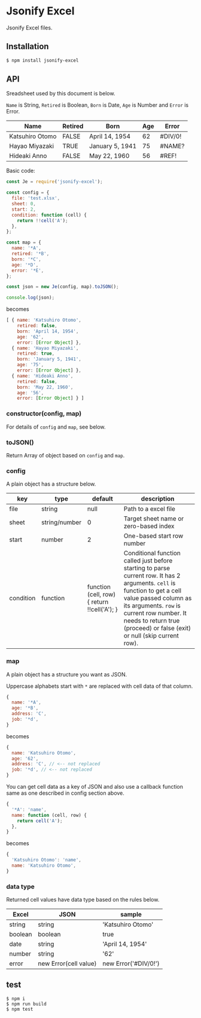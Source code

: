 # Jsonify Excel

Jsonify Excel files.

## Installation

```bash
$ npm install jsonify-excel
```

## API

Sreadsheet used by this document is below.

`Name` is String, `Retired` is Boolean, `Born` is Date, `Age` is Number and `Error` is Error.

|Name|Retired|Born|Age|Error|
|---|---|---|---|---|
|Katsuhiro Otomo|FALSE|April 14, 1954|62|#DIV/0!|
|Hayao Miyazaki|TRUE|January 5, 1941|75|#NAME?|
|Hideaki Anno|FALSE|May 22, 1960|56|#REF!|

Basic code:

```js
const Je = require('jsonify-excel');

const config = {
  file: 'test.xlsx',
  sheet: 0,
  start: 2,
  condition: function (cell) {
    return !!cell('A');
  },
};

const map = {
  name: '*A',
  retired: '*B',
  born: '*C',
  age: '*D',
  error: '*E',
};

const json = new Je(config, map).toJSON();

console.log(json);
```

becomes

```js
[ { name: 'Katsuhiro Otomo',
    retired: false,
    born: 'April 14, 1954',
    age: '62',
    error: [Error Object] },
  { name: 'Hayao Miyazaki',
    retired: true,
    born: 'January 5, 1941',
    age: '75',
    error: [Error Object] },
  { name: 'Hideaki Anno',
    retired: false,
    born: 'May 22, 1960',
    age: '56',
    error: [Error Object] } ]
```

### constructor(config, map)

For details of `config` and `map`, see below.

### toJSON()

Return Array of object based on `config` and `map`.


### config

A plain object has a structure below.

|key|type|default|description|
|---|---|---|---|
|file|string|null|Path to a excel file|
|sheet|string/number|0|Target sheet name or zero-based index|
|start|number|2|One-based start row number|
|condition|function|function (cell, row) { return !!cell('A'); }|Conditional function called just before starting to parse current row. It has 2 arguments. `cell` is function to get a cell value passed column as its arguments. `row` is current row number. It needs to return true (proceed) or false (exit) or null (skip current row).|

### map

A plain object has a structure you want as JSON.

Uppercase alphabets start with `*` are replaced with cell data of that column.

```js
{
  name: '*A',
  age: '*B',
  address: 'C',
  job: '*d',
}
```

becomes

```js
{
  name: 'Katsuhiro Otomo',
  age: '62',
  address: 'C', // <-- not replaced
  job: '*d', // <-- not replaced
}
```

You can get cell data as a key of JSON and also use a callback function same as one described in config section above.

```js
{
  '*A': 'name',
  name: function (cell, row) {
    return cell('A');
  },
}
```

becomes

```js
{
  'Katsuhiro Otomo': 'name',
  name: 'Katsuhiro Otomo',
}
```

### data type

Returned cell values have data type based on the rules below.

|Excel|JSON|sample|
|---|---|---|
|string|string|'Katsuhiro Otomo'|
|boolean|boolean|true|
|date|string|'April 14, 1954'|
|number|string|'62'|
|error|new Error(cell value)|new Error('#DIV/0!')|

## test

```shell
$ npm i
$ npm run build
$ npm test
```
